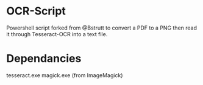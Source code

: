 # OCR-Script
Powershell script forked from @Bstrutt to convert a PDF to a PNG then read it through Tesseract-OCR into a text file.

# Dependancies
tesseract.exe
magick.exe (from ImageMagick)

